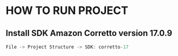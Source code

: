 # HOW TO RUN PROJECT
## Install SDK Amazon Corretto version 17.0.9
```C
File -> Project Structure -> SDK: corretto-17
```
